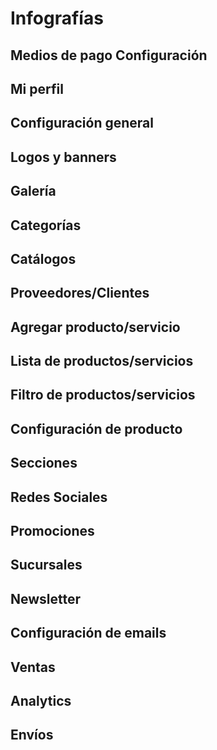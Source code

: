 # Infografías

<img-lazy :src="$withBase('/Manual de info/Manual de infografías - Cohua Shop_page-0001.webp')"/>

<img-lazy :src="$withBase('/Manual de info/Manual de infografías - Cohua Shop_page-0002.webp')"/>

## Medios de pago Configuración

<img-lazy :src="$withBase('/Manual de info/Manual de infografías - Cohua Shop_page-0003.webp')"/>

<img-lazy :src="$withBase('/Manual de info/Manual de infografías - Cohua Shop_page-0004.webp')"/>

<img-lazy :src="$withBase('/Manual de info/Manual de infografías - Cohua Shop_page-0005.webp')"/>

<img-lazy :src="$withBase('/Manual de info/Manual de infografías - Cohua Shop_page-0006.webp')"/>

<img-lazy :src="$withBase('/Manual de info/Manual de infografías - Cohua Shop_page-0007.webp')"/>

<img-lazy :src="$withBase('/Manual de info/Manual de infografías - Cohua Shop_page-0008.webp')"/>

<img-lazy :src="$withBase('/Manual de info/Manual de infografías - Cohua Shop_page-0009.webp')"/>

## Mi perfil

<img-lazy :src="$withBase('/Manual de info/Manual de infografías - Cohua Shop_page-0010.webp')"/>

<img-lazy :src="$withBase('/Manual de info/Manual de infografías - Cohua Shop_page-0011.webp')"/>

## Configuración general

<img-lazy :src="$withBase('/Manual de info/Manual de infografías - Cohua Shop_page-0012.webp')"/>

<img-lazy :src="$withBase('/Manual de info/Manual de infografías - Cohua Shop_page-0013.webp')"/>

<img-lazy :src="$withBase('/Manual de info/Manual de infografías - Cohua Shop_page-0014.webp')"/>

<img-lazy :src="$withBase('/Manual de info/Manual de infografías - Cohua Shop_page-0015.webp')"/>

<img-lazy :src="$withBase('/Manual de info/Manual de infografías - Cohua Shop_page-0016.webp')"/>

<img-lazy :src="$withBase('/Manual de info/Manual de infografías - Cohua Shop_page-0017.webp')"/>

## Logos y banners

<img-lazy :src="$withBase('/Manual de info/Manual de infografías - Cohua Shop_page-0018.webp')"/>

<img-lazy :src="$withBase('/Manual de info/Manual de infografías - Cohua Shop_page-0019.webp')"/>

<img-lazy :src="$withBase('/Manual de info/Manual de infografías - Cohua Shop_page-0020.webp')"/>

<img-lazy :src="$withBase('/Manual de info/Manual de infografías - Cohua Shop_page-0021.webp')"/>

<img-lazy :src="$withBase('/Manual de info/Manual de infografías - Cohua Shop_page-0022.webp')"/>

<img-lazy :src="$withBase('/Manual de info/Manual de infografías - Cohua Shop_page-0023.webp')"/>

<img-lazy :src="$withBase('/Manual de info/Manual de infografías - Cohua Shop_page-0024.webp')"/>

<img-lazy :src="$withBase('/Manual de info/Manual de infografías - Cohua Shop_page-0025.webp')"/>

<img-lazy :src="$withBase('/Manual de info/Manual de infografías - Cohua Shop_page-0026.webp')"/>

<img-lazy :src="$withBase('/Manual de info/Manual de infografías - Cohua Shop_page-0027.webp')"/>

<img-lazy :src="$withBase('/Manual de info/Manual de infografías - Cohua Shop_page-0028.webp')"/>

<img-lazy :src="$withBase('/Manual de info/Manual de infografías - Cohua Shop_page-0029.webp')"/>

<img-lazy :src="$withBase('/Manual de info/Manual de infografías - Cohua Shop_page-0030.webp')"/>

## Galería

<img-lazy :src="$withBase('/Manual de info/Manual de infografías - Cohua Shop_page-0031.webp')"/>

<img-lazy :src="$withBase('/Manual de info/Manual de infografías - Cohua Shop_page-0032.webp')"/>

<img-lazy :src="$withBase('/Manual de info/Manual de infografías - Cohua Shop_page-0033.webp')"/>

<img-lazy :src="$withBase('/Manual de info/Manual de infografías - Cohua Shop_page-0034.webp')"/>

<img-lazy :src="$withBase('/Manual de info/Manual de infografías - Cohua Shop_page-0035.webp')"/>

## Categorías

<img-lazy :src="$withBase('/Manual de info/Manual de infografías - Cohua Shop_page-0036.webp')"/>

<img-lazy :src="$withBase('/Manual de info/Manual de infografías - Cohua Shop_page-0037.webp')"/>

<img-lazy :src="$withBase('/Manual de info/Manual de infografías - Cohua Shop_page-0038.webp')"/>

<img-lazy :src="$withBase('/Manual de info/Manual de infografías - Cohua Shop_page-0039.webp')"/>

<img-lazy :src="$withBase('/Manual de info/Manual de infografías - Cohua Shop_page-0040.webp')"/>

## Catálogos

<img-lazy :src="$withBase('/Manual de info/Manual de infografías - Cohua Shop_page-0041.webp')"/>

<img-lazy :src="$withBase('/Manual de info/Manual de infografías - Cohua Shop_page-0042.webp')"/>

## Proveedores/Clientes

<img-lazy :src="$withBase('/Manual de info/Manual de infografías - Cohua Shop_page-0043.webp')"/>

<img-lazy :src="$withBase('/Manual de info/Manual de infografías - Cohua Shop_page-0044.webp')"/>

<img-lazy :src="$withBase('/Manual de info/Manual de infografías - Cohua Shop_page-0045.webp')"/>

<img-lazy :src="$withBase('/Manual de info/Manual de infografías - Cohua Shop_page-0046.webp')"/>

## Agregar producto/servicio

<img-lazy :src="$withBase('/Manual de info/Manual de infografías - Cohua Shop_page-0047.webp')"/>

<img-lazy :src="$withBase('/Manual de info/Manual de infografías - Cohua Shop_page-0048.webp')"/>

<img-lazy :src="$withBase('/Manual de info/Manual de infografías - Cohua Shop_page-0049.webp')"/>

<img-lazy :src="$withBase('/Manual de info/Manual de infografías - Cohua Shop_page-0050.webp')"/>

<img-lazy :src="$withBase('/Manual de info/Manual de infografías - Cohua Shop_page-0051.webp')"/>

<img-lazy :src="$withBase('/Manual de info/Manual de infografías - Cohua Shop_page-0052.webp')"/>

<img-lazy :src="$withBase('/Manual de info/Manual de infografías - Cohua Shop_page-0053.webp')"/>

<img-lazy :src="$withBase('/Manual de info/Manual de infografías - Cohua Shop_page-0054.webp')"/>

<img-lazy :src="$withBase('/Manual de info/Manual de infografías - Cohua Shop_page-0055.webp')"/>

<img-lazy :src="$withBase('/Manual de info/Manual de infografías - Cohua Shop_page-0056.webp')"/>

<img-lazy :src="$withBase('/Manual de info/Manual de infografías - Cohua Shop_page-0057.webp')"/>

<img-lazy :src="$withBase('/Manual de info/Manual de infografías - Cohua Shop_page-0058.webp')"/>

## Lista de productos/servicios

<img-lazy :src="$withBase('/Manual de info/Manual de infografías - Cohua Shop_page-0059.webp')"/>

<img-lazy :src="$withBase('/Manual de info/Manual de infografías - Cohua Shop_page-0060.webp')"/>

<img-lazy :src="$withBase('/Manual de info/Manual de infografías - Cohua Shop_page-0061.webp')"/>

## Filtro de productos/servicios

<img-lazy :src="$withBase('/Manual de info/Manual de infografías - Cohua Shop_page-0062.webp')"/>

<img-lazy :src="$withBase('/Manual de info/Manual de infografías - Cohua Shop_page-0063.webp')"/>

<img-lazy :src="$withBase('/Manual de info/Manual de infografías - Cohua Shop_page-0064.webp')"/>

## Configuración de producto

<img-lazy :src="$withBase('/Manual de info/Manual de infografías - Cohua Shop_page-0065.webp')"/>

<img-lazy :src="$withBase('/Manual de info/Manual de infografías - Cohua Shop_page-0066.webp')"/>

<img-lazy :src="$withBase('/Manual de info/Manual de infografías - Cohua Shop_page-0067.webp')"/>

## Secciones

<img-lazy :src="$withBase('/Manual de info/Manual de infografías - Cohua Shop_page-0068.webp')"/>

<img-lazy :src="$withBase('/Manual de info/Manual de infografías - Cohua Shop_page-0069.webp')"/>

<img-lazy :src="$withBase('/Manual de info/Manual de infografías - Cohua Shop_page-0070.webp')"/>

<img-lazy :src="$withBase('/Manual de info/Manual de infografías - Cohua Shop_page-0071.webp')"/>

## Redes Sociales

<img-lazy :src="$withBase('/Manual de info/Manual de infografías - Cohua Shop_page-0072.webp')"/>

<img-lazy :src="$withBase('/Manual de info/Manual de infografías - Cohua Shop_page-0073.webp')"/>

<img-lazy :src="$withBase('/Manual de info/Manual de infografías - Cohua Shop_page-0074.webp')"/>

<img-lazy :src="$withBase('/Manual de info/Manual de infografías - Cohua Shop_page-0075.webp')"/>

<img-lazy :src="$withBase('/Manual de info/Manual de infografías - Cohua Shop_page-0076.webp')"/>

## Promociones

<img-lazy :src="$withBase('/Manual de info/Manual de infografías - Cohua Shop_page-0077.webp')"/>

<img-lazy :src="$withBase('/Manual de info/Manual de infografías - Cohua Shop_page-0078.webp')"/>

<img-lazy :src="$withBase('/Manual de info/Manual de infografías - Cohua Shop_page-0079.webp')"/>

## Sucursales

<img-lazy :src="$withBase('/Manual de info/Manual de infografías - Cohua Shop_page-0080.webp')"/>

<img-lazy :src="$withBase('/Manual de info/Manual de infografías - Cohua Shop_page-0081.webp')"/>

<img-lazy :src="$withBase('/Manual de info/Manual de infografías - Cohua Shop_page-0082.webp')"/>

<img-lazy :src="$withBase('/Manual de info/Manual de infografías - Cohua Shop_page-0083.webp')"/>

<img-lazy :src="$withBase('/Manual de info/Manual de infografías - Cohua Shop_page-0084.webp')"/>

<img-lazy :src="$withBase('/Manual de info/Manual de infografías - Cohua Shop_page-0085.webp')"/>

## Newsletter

<img-lazy :src="$withBase('/Manual de info/Manual de infografías - Cohua Shop_page-0086.webp')"/>

<img-lazy :src="$withBase('/Manual de info/Manual de infografías - Cohua Shop_page-0087.webp')"/>

<img-lazy :src="$withBase('/Manual de info/Manual de infografías - Cohua Shop_page-0088.webp')"/>

<img-lazy :src="$withBase('/Manual de info/Manual de infografías - Cohua Shop_page-0089.webp')"/>

<img-lazy :src="$withBase('/Manual de info/Manual de infografías - Cohua Shop_page-0090.webp')"/>

## Configuración de emails

<img-lazy :src="$withBase('/Manual de info/Manual de infografías - Cohua Shop_page-0091.webp')"/>

<img-lazy :src="$withBase('/Manual de info/Manual de infografías - Cohua Shop_page-0092.webp')"/>

## Ventas

<img-lazy :src="$withBase('/Manual de info/Manual de infografías - Cohua Shop_page-0093.webp')"/>

<img-lazy :src="$withBase('/Manual de info/Manual de infografías - Cohua Shop_page-0094.webp')"/>

<img-lazy :src="$withBase('/Manual de info/Manual de infografías - Cohua Shop_page-0095.webp')"/>

<img-lazy :src="$withBase('/Manual de info/Manual de infografías - Cohua Shop_page-0096.webp')"/>

<img-lazy :src="$withBase('/Manual de info/Manual de infografías - Cohua Shop_page-0097.webp')"/>

## Analytics

<img-lazy :src="$withBase('/Manual de info/Manual de infografías - Cohua Shop_page-0098.webp')"/>

<img-lazy :src="$withBase('/Manual de info/Manual de infografías - Cohua Shop_page-0099.webp')"/>

## Envíos

<img-lazy :src="$withBase('/Manual de info/Manual de infografías - Cohua Shop_page-0100.webp')"/>

<img-lazy :src="$withBase('/Manual de info/Manual de infografías - Cohua Shop_page-0101.webp')"/>

<img-lazy :src="$withBase('/Manual de info/Manual de infografías - Cohua Shop_page-0102.webp')"/>

<img-lazy :src="$withBase('/Manual de info/Manual de infografías - Cohua Shop_page-0103.webp')"/>